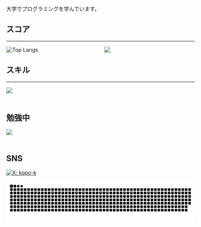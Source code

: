 
大学でプログラミングを学んでいます。


## スコア
---

<div style="display: flex; justify-content: space-between; gap: 20px; align-items: center;">
  <img alt="Top Langs" src="https://github-readme-stats.vercel.app/api/top-langs/?username=kopo-k&layout=compact&count_private=true&show_icons=true&theme=default" width="43%"/>
  <img src="https://github-readme-stats.vercel.app/api?username=kopo-k&show_icons=true&theme=default&layout=default" width="48%" />
  
</div>

## スキル
---
<img src="https://skillicons.dev/icons?i=html,css,js,github,vscode,c" /> <br /><br />
  
## 勉強中

<img src="https://skillicons.dev/icons?i=react,typescript,mysql,firebase,vscode,github,cpp,aws," /> <br /><br />

## SNS

[![X: kopo-k](https://img.shields.io/twitter/follow/dsdhdh364192?style=social)](https://x.com/dsdhdh364192)


<picture>
  <source media="(prefers-color-scheme: dark)" srcset="https://raw.githubusercontent.com/kopo-k/kopo-k/output/github-snake-dark.svg" />
  <source media="(prefers-color-scheme: light)" srcset="https://raw.githubusercontent.com/kopo-k/kopo-k/output/github-snake.svg" />
  <img alt="github-snake" src="https://raw.githubusercontent.com/kopo-k/kopo-k/output/github-snake.svg" />
</picture>

